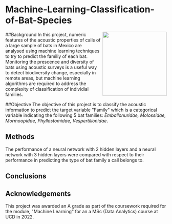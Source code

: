 # Machine-Learning-Classification-of-Bat-Species

<img align="right" height=200 src="https://user-images.githubusercontent.com/29300100/196709192-fd2362ec-8d9c-4ebf-a4bd-c7ddd2b3e4b2.png">

##Background
In this project, numeric features of the acoustic properties of calls of a large sample of bats in Mexico are analysed using machine learning techniques to try to predict the familiy of each bat.  Monitoring the prescence and diversity of bats using acoustic surveys is a useful way to detect biodiversity change, especially in remote areas, but machine learning algorithms are required to address the complexity of classification of individial families.

##Objective
The objective of this project is to classify the acoustic information to predict the target variable "Family" which is a categorical variable indicating the following 5 bat families: _Emballonuridae, Molossidae, Mormoopidae, Phyllostomidae, Vespertilionidae_.  

## Methods
The performance of a neural network with 2 hidden layers and a neural network with 3 hidden layers were compared with respect to their performance in predicting the type of bat family a call belongs to. 

## Conclusions

## Acknowledgements
This project was awarded an A grade as part of the coursework required for the module, "Machine Learning" for an a MSc (Data Analytics) course at UCD in 2022. 
